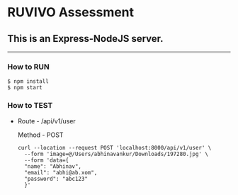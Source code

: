 # RUVIVO Assessment

## This is an Express-NodeJS server.

---

### How to RUN

```
$ npm install
$ npm start
```

### How to TEST

- Route - /api/v1/user

  Method - POST

  ```
  curl --location --request POST 'localhost:8000/api/v1/user' \
    --form 'image=@/Users/abhinavankur/Downloads/197280.jpg' \
    --form 'data={
    "name": "Abhinav",
    "email": "abhi@ab.xom",
    "password": "abc123"
    }'

  ```
